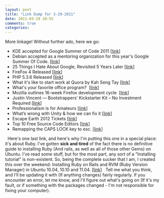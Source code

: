```yaml
---
layout: post
title: "Link Dump for 3-29-2011"
date: 2011-03-29 20:55
comments: true
categories: 
---
```


More linkage! Without further ado, here we go:
<!--more-->
<ul>
<li>KDE accepted for Google Summer of Code 2011 [<a href="http://j.mp/hD1D7D">link</a>]</li>
<li>Debian accepted as a mentoring organization for this year's Google Summer Of Code. [<a href="https://twitter.com/#!/debian/status/49026832388993024">link</a>]</li>
<li>25 Things I Hate About Google, Revisited 5 Years Later [<a href="http://j.mp/gnDR4M">link</a>]</li>
<li>FireFox 4 Released [<a href="http://izzatz.com/firefox-4-released/">link</a>]</li>
<li>PHP 5.3.6 Released [<a href="http://j.mp/i6mmSS">link</a>]</li>
<li>What it's like to start work at Quora by Kah Seng Tay [<a href="http://j.mp/f69cRJ">link</a>]</li>
<li>What's your favorite office program? &nbsp;[<a href="http://j.mp/hTGCOm">link</a>]</li>
<li>Mozilla outlines 16-week Firefox development cycle &nbsp;[<a href="http://j.mp/gezkts">link</a>]</li>
<li>Justin Vincent — Bootstrappers’ Kickstarter Kit – No Investment Required [<a href="http://j.mp/dZnvPP">link</a>]</li>
<li>Professionalism is for Amateurs [<a href="http://j.mp/fUOOrO">link</a>]</li>
<li>What’s wrong with Unity &amp; how we can fix it [<a href="http://j.mp/dV8s9r">link</a>]</li>
<li>Escape Earth 2012 Tickets [<a href="http://j.mp/gtHkYx">link</a>]</li>
<li>Top 10 Free Source Code Editors [<a href="http://www.hongkiat.com/blog/free-code-editors-reviewed/">link</a>]</li>
<li>Remapping the CAPS LOCK key to esc. [<a href="http://www.terminally-incoherent.com/blog/2007/08/02/remapping-the-caps-lock-key/">link</a>]</li>
</ul>
&nbsp;
Here's one last link, and here's why I'm putting this one in a special place: it's about Ruby. I've gotten <strong>sick and tired</strong> of the fact there is no definitive guide to installing Ruby (And rails, as well as all of those other Gems) on Ubuntu. I've read some stuff, but for the most part, any sort of a "Installing tutorial" is non-existent. So, being the complete sucker that I am, I created this over the weekend:
Installing Ruby on Rails and RVM (Ruby Version Manager) in Ubuntu 10.04, 10.10 and 11.04. [<a href="https://github.com/jrgifford/Tutorials/blob/master/ruby-on-rails-ubuntu.markdown">link</a>]
&nbsp;
Tell me what you think, and I'll be updating it with (If anything changes) fairly regularly. If you encounter an error, let me know, and I'll figure out what's going on (If it's my fault, or if something with the packages changed - I'm not responsible for fixing your computer).
